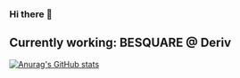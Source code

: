 ### Hi there 👋

## Currently working: BESQUARE @ Deriv


[![Anurag's GitHub stats](https://github-readme-stats.vercel.app/api?username=CRJoshuaa&theme=gruvbox&show_icons=true)](https://github.com/anuraghazra/github-readme-stats)

<!--
**CRJoshuaa/CRJoshuaa** is a ✨ _special_ ✨ repository because its `README.md` (this file) appears on your GitHub profile.

Here are some ideas to get you started:

- 🔭 I’m currently working on ...
- 🌱 I’m currently learning ...
- 👯 I’m looking to collaborate on ...
- 🤔 I’m looking for help with ...
- 💬 Ask me about ...
- 📫 How to reach me: ...
- 😄 Pronouns: ...
- ⚡ Fun fact: ...
-->
